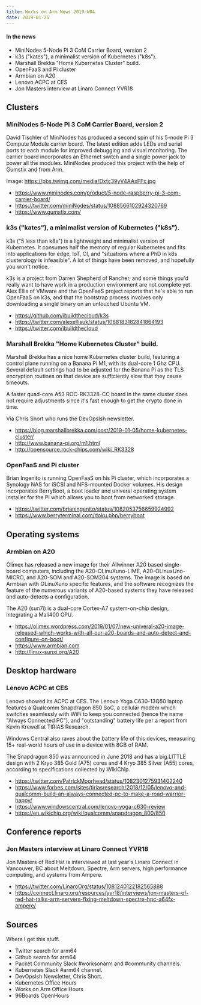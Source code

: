 ```yaml
---
title: Works on Arm News 2019-W04
date: 2019-01-25
---
```


#### In the news

* MiniNodes 5-Node Pi 3 CoM Carrier Board, version 2
* k3s ("kates"), a minimalist version of Kubernetes ("k8s").
* Marshall Brekka "Home Kubernetes Cluster" build.
* OpenFaaS and Pi cluster
* Armbian on A20
* Lenovo ACPC at CES 
* Jon Masters interview at Linaro Connect YVR18

## Clusters 

### MiniNodes 5-Node Pi 3 CoM Carrier Board, version 2

David Tischler of MiniNodes has produced a second spin
of his 5-node Pi 3 Compute Module carrier board. The latest
edition adds LEDs and serial ports to each module for
improved debugging and visual monitoring. The carrier
board incorporates an Ethernet switch and a single power
jack to power all the modules. MiniNodes produced this
project with the help of Gumstix and from Arm.

Image: https://pbs.twimg.com/media/Dxtc39yV4AAxFFx.jpg

* https://www.mininodes.com/product/5-node-raspberry-pi-3-com-carrier-board/
* https://twitter.com/miniNodes/status/1088566102924320769
* https://www.gumstix.com/

### k3s ("kates"), a minimalist version of Kubernetes ("k8s").

k3s ("5 less than k8s") is a lightweight and minimalist
version of Kubernetes. It consumes half the memory of
regular Kubernetes and fits into applications for edge,
IoT, CI, and "situations where a PhD in k8s clusterology
is infeasible". A lot of things have been removed, and
hopefully you won't notice.

k3s is a project from Darren Shepherd of Rancher, and 
some things you'd really want to have work in a production
environment are not complete yet. Alex Ellis of VMware
and the OpenFaaS project reports that he's able to run
OpenFaaS on k3s, and that the bootstrap process involves
only downloading a single binary on an untouched Ubuntu VM.

* https://github.com/ibuildthecloud/k3s
* https://twitter.com/alexellisuk/status/1088183182841864193
* https://twitter.com/ibuildthecloud

### Marshall Brekka "Home Kubernetes Cluster" build.

Marshall Brekka has a nice home Kubernetes cluster build, featuring
a control plane running on a Banana Pi M1, with its dual-core 1 Ghz
CPU.  Several default settings had to be adjusted for the Banana
Pi as the TLS encryption routines on that device are sufficiently
slow that they cause timeouts.

A faster quad-core A53 ROC-RK3328-CC board in the same cluster does
not require adjustments since it's fast enough to get the crypto
done in time.

Via Chris Short who runs the DevOpsIsh newsletter.

* https://blog.marshallbrekka.com/post/2019-01-05/home-kubernetes-cluster/
* http://www.banana-pi.org/m1.html
* http://opensource.rock-chips.com/wiki_RK3328

### OpenFaaS and Pi cluster

Brian Ingenito is running OpenFaaS on his Pi cluster, which 
incorporates a Synology NAS for iSCSI and NFS-mounted Docker
volumes. His design incorporates BerryBoot, a boot loader
and univeral operating system installer for the Pi which
allows you to boot from networked storage.

* https://twitter.com/brianingenito/status/1082053756659924992
* https://www.berryterminal.com/doku.php/berryboot
    
## Operating systems

### Armbian on A20

Olimex has released a new image for their Allwinner A20
based single-board computers, including the A20-OLinuXuno-LIME,
A20-OLinuxUno-MICRO, and A20-SOM and A20-SOM204 systems. The
image is based on Armbian with OLinuXuno specific features,
and the software recognizes the feature of the numerous
variants of A20-based systems they have released and
auto-detects a configuration.

The A20 (sun7i) is a dual-core Cortex-A7 system-on-chip design, integrating a Mali400
GPU. 

* https://olimex.wordpress.com/2019/01/07/new-univeral-a20-image-released-which-works-with-all-our-a20-boards-and-auto-detect-and-configure-on-boot/
* https://www.armbian.com
* http://linux-sunxi.org/A20

## Desktop hardware

### Lenovo ACPC at CES 

Lenovo showed its ACPC at CES. The Lenovo Yoga C630-13Q50
laptop features a Qualcomm Snapdragon 850 SoC, a cellular
modem which switches seamlessly with WiFi to keep you connected
(hence the name "Always Connected PC"), and "outstanding"
battery life per a report from Kevin Krewell at TIRIAS Research.

Windows Central also raves about the battery life of this
devices, measuring 15+ real-world hours of use in a device
with 8GB of RAM.

The Snapdragon 850 was announced in June 2018 and has a
big.LITTLE design with 2 Kryo 385 Gold (A75) cores and
4 Kryo 385 Silver (A55) cores, according to specifications
collected by WikiChip. 

* https://twitter.com/PatrickMoorhead/status/1082301275931402240
* https://www.forbes.com/sites/tiriasresearch/2018/12/05/lenovo-and-qualcomm-build-an-always-connected-pc-to-make-a-road-warrior-happy/
* https://www.windowscentral.com/lenovo-yoga-c630-review
* https://en.wikichip.org/wiki/qualcomm/snapdragon_800/850

## Conference reports

### Jon Masters interview at Linaro Connect YVR18

Jon Masters of Red Hat is interviewed at last year's Linaro Connect
in Vancouver, BC about Meltdown, Spectre, Arm servers, high performance
computing, and systems from Ampere.

* https://twitter.com/LinaroOrg/status/1081240122182565888
* https://connect.linaro.org/resources/yvr18/interviews/jon-masters-of-red-hat-talks-arm-servers-fixing-meltdown-spectre-hpc-a64fx-ampere/

## Sources

Where I get this stuff.

* Twitter search for arm64
* Github search for arm64
* Packet Community Slack #worksonarm and #community channels.
* Kubernetes Slack #arm64 channel.
* DevOpsIsh Newsletter, Chris Short. 
* Kubernetes Office Hours
* Works on Arm Office Hours
* 96Boards OpenHours
